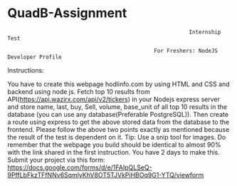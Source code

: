 # QuadB-Assignment


                                                             Internship Test

                                                  For Freshers: NodeJS Developer Profile
 Instructions:
                
You have to create this webpage hodlinfo.com by using HTML and CSS and backend using node js.
Fetch top 10 results from API(https://api.wazirx.com/api/v2/tickers) in your Nodejs express server and store name, last, buy, Sell, volume, base_unit of all top 10 results in the database (you can use any database(Preferable PostgreSQL)).
Then create a route using express to get the above stored data from the database to the frontend.
Please follow the above two points exactly as mentioned because the result of the test is dependent on it.
Tip: Use a snip tool for images.
Do remember that the webpage you build should be identical to almost 90% with the link shared in the first instruction.
You have 2 days to make this.
Submit your project via this form:
https://docs.google.com/forms/d/e/1FAIpQLSeQ-9PffLbFkzTFfNNv6SqmlyKhV8OT5TJVkPiHBOq9G1-YTQ/viewform





